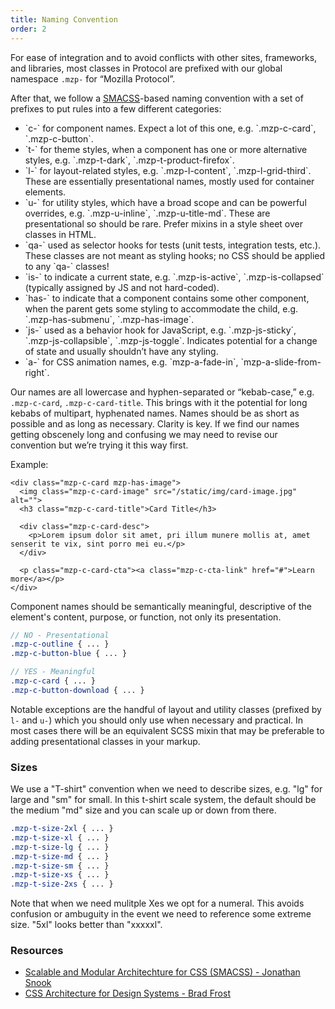 ```yaml
---
title: Naming Convention
order: 2
---
```


For ease of integration and to avoid conflicts with other sites, frameworks,
and libraries, most classes in Protocol are prefixed with our global namespace
`.mzp-` for “Mozilla Protocol”.

After that, we follow a [SMACSS](https://smacss.com/book/categorizing)-based
naming convention with a set of prefixes to put rules into a few different
categories:

<ul class="mzp-u-list-styled">
    <li>`c-` for component names. Expect a lot of this one, e.g. `.mzp-c-card`, `.mzp-c-button`.</li>
    <li>`t-` for theme styles, when a component has one or more alternative styles, e.g. `.mzp-t-dark`, `.mzp-t-product-firefox`.</li>
    <li>`l-` for layout-related styles, e.g. `.mzp-l-content`, `.mzp-l-grid-third`. These are essentially presentational names, mostly used for container elements.</li>
    <li>`u-` for utility styles, which have a broad scope and can be powerful overrides, e.g. `.mzp-u-inline`, `.mzp-u-title-md`. These are presentational so should be rare. Prefer mixins in a style sheet over classes in HTML.</li>
    <li>`qa-` used as selector hooks for tests (unit tests, integration tests, etc.). These classes are not meant as styling hooks; no CSS should be applied to any `qa-` classes!</li>
    <li>`is-` to indicate a current state, e.g. `.mzp-is-active`, `.mzp-is-collapsed` (typically assigned by JS and not hard-coded).</li>
    <li>`has-` to indicate that a component contains some other component, when the parent gets some styling to accommodate the child, e.g. `.mzp-has-submenu`, `.mzp-has-image`.</li>
    <li>`js-` used as a behavior hook for JavaScript, e.g. `.mzp-js-sticky`, `.mzp-js-collapsible`, `.mzp-js-toggle`. Indicates potential for a change of state and usually shouldn’t have any styling.</li>
    <li>`a-` for CSS animation names, e.g. `mzp-a-fade-in`, `mzp-a-slide-from-right`.</li>
</ul>

Our names are all lowercase and hyphen-separated or “kebab-case,” e.g.
`.mzp-c-card`, `.mzp-c-card-title`. This brings with it the potential for
long kebabs of multipart, hyphenated names. Names should be as short as
possible and as long as necessary. Clarity is key. If we find our names
getting obscenely long and confusing we may need to revise our convention
but we’re trying it this way first.

Example:

```markup
<div class="mzp-c-card mzp-has-image">
  <img class="mzp-c-card-image" src="/static/img/card-image.jpg" alt="">
  <h3 class="mzp-c-card-title">Card Title</h3>

  <div class="mzp-c-card-desc">
    <p>Lorem ipsum dolor sit amet, pri illum munere mollis at, amet senserit te vix, sint porro mei eu.</p>
  </div>

  <p class="mzp-c-card-cta"><a class="mzp-c-cta-link" href="#">Learn more</a></p>
</div>
```

Component names should be semantically meaningful, descriptive of the element's content,
purpose, or function, not only its presentation.

```scss
// NO - Presentational
.mzp-c-outline { ... }
.mzp-c-button-blue { ... }

// YES - Meaningful
.mzp-c-card { ... }
.mzp-c-button-download { ... }
```

Notable exceptions are the handful of layout and utility classes (prefixed
by `l-` and `u-`) which you should only use when necessary and practical.
In most cases there will be an equivalent SCSS mixin that may be preferable to
adding presentational classes in your markup.

### Sizes

We use a "T-shirt" convention when we need to describe sizes, e.g. "lg" for large
and "sm" for small. In this t-shirt scale system, the default should be the medium
"md" size and you can scale up or down from there.

```scss
.mzp-t-size-2xl { ... }
.mzp-t-size-xl { ... }
.mzp-t-size-lg { ... }
.mzp-t-size-md { ... }
.mzp-t-size-sm { ... }
.mzp-t-size-xs { ... }
.mzp-t-size-2xs { ... }
```

Note that when we need mulitple Xes we opt for a numeral. This avoids confusion or
ambuguity in the event we need to reference some extreme size. "5xl" looks better
than "xxxxxl".


### Resources

* [Scalable and Modular Architechture for CSS (SMACSS) - Jonathan Snook](https://smacss.com/book/)
* [CSS Architecture for Design Systems - Brad Frost](http://bradfrost.com/blog/post/css-architecture-for-design-systems/)
